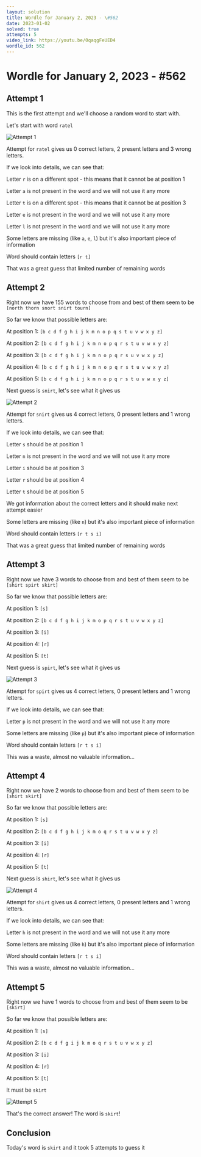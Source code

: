 ```yaml
---
layout: solution
title: Wordle for January 2, 2023 - \#562
date: 2023-01-02
solved: true
attempts: 5
video_link: https://youtu.be/0qaqgFeUED4
wordle_id: 562
---
```


# Wordle for January 2, 2023 - \#562

## Attempt 1

This is the first attempt and we'll choose a random word to start with.

Let's start with word `ratel`

![Attempt 1](2023-01-02/attempt-1.png)

Attempt for `ratel` gives us 0 correct letters, 2 present letters and 3 wrong letters.

If we look into details, we can see that:

Letter `r` is on a different spot - this means that it cannot be at position 1

Letter `a` is not present in the word and we will not use it any more

Letter `t` is on a different spot - this means that it cannot be at position 3

Letter `e` is not present in the word and we will not use it any more

Letter `l` is not present in the word and we will not use it any more

Some letters are missing (like `a`, `e`, `l`) but it's also important piece of information

Word should contain letters `[r t]`

That was a great guess that limited number of remaining words



## Attempt 2

Right now we have 155 words to choose from and best of them seem to be `[north thorn snort snirt tourn]`

So far we know that possible letters are:

At position 1: `[b c d f g h i j k m n o p q s t u v w x y z]`

At position 2: `[b c d f g h i j k m n o p q r s t u v w x y z]`

At position 3: `[b c d f g h i j k m n o p q r s u v w x y z]`

At position 4: `[b c d f g h i j k m n o p q r s t u v w x y z]`

At position 5: `[b c d f g h i j k m n o p q r s t u v w x y z]`

Next guess is `snirt`, let's see what it gives us

![Attempt 2](2023-01-02/attempt-2.png)

Attempt for `snirt` gives us 4 correct letters, 0 present letters and 1 wrong letters.

If we look into details, we can see that:

Letter `s` should be at position 1

Letter `n` is not present in the word and we will not use it any more

Letter `i` should be at position 3

Letter `r` should be at position 4

Letter `t` should be at position 5

We got information about the correct letters and it should make next attempt easier

Some letters are missing (like `n`) but it's also important piece of information

Word should contain letters `[r t s i]`

That was a great guess that limited number of remaining words



## Attempt 3

Right now we have 3 words to choose from and best of them seem to be `[shirt spirt skirt]`

So far we know that possible letters are:

At position 1: `[s]`

At position 2: `[b c d f g h i j k m o p q r s t u v w x y z]`

At position 3: `[i]`

At position 4: `[r]`

At position 5: `[t]`

Next guess is `spirt`, let's see what it gives us

![Attempt 3](2023-01-02/attempt-3.png)

Attempt for `spirt` gives us 4 correct letters, 0 present letters and 1 wrong letters.

If we look into details, we can see that:

Letter `p` is not present in the word and we will not use it any more

Some letters are missing (like `p`) but it's also important piece of information

Word should contain letters `[r t s i]`

This was a waste, almost no valuable information...



## Attempt 4

Right now we have 2 words to choose from and best of them seem to be `[shirt skirt]`

So far we know that possible letters are:

At position 1: `[s]`

At position 2: `[b c d f g h i j k m o q r s t u v w x y z]`

At position 3: `[i]`

At position 4: `[r]`

At position 5: `[t]`

Next guess is `shirt`, let's see what it gives us

![Attempt 4](2023-01-02/attempt-4.png)

Attempt for `shirt` gives us 4 correct letters, 0 present letters and 1 wrong letters.

If we look into details, we can see that:

Letter `h` is not present in the word and we will not use it any more

Some letters are missing (like `h`) but it's also important piece of information

Word should contain letters `[r t s i]`

This was a waste, almost no valuable information...



## Attempt 5

Right now we have 1 words to choose from and best of them seem to be `[skirt]`

So far we know that possible letters are:

At position 1: `[s]`

At position 2: `[b c d f g i j k m o q r s t u v w x y z]`

At position 3: `[i]`

At position 4: `[r]`

At position 5: `[t]`

It must be `skirt`

![Attempt 5](2023-01-02/attempt-5.png)

That's the correct answer! The word is `skirt`!

## Conclusion

Today's word is `skirt` and it took 5 attempts to guess it

